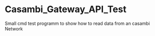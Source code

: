 # Casambi_Gateway_API_Test
Small cmd test programm to show how to read data from an casambi Network
